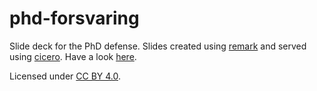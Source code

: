 # phd-forsvaring

Slide deck for the PhD defense.
Slides created using [remark] and served using [cicero]. Have a look [here].

Licensed under [CC BY 4.0].

[remark]: https://github.com/gnab/remark
[cicero]: https://github.com/bast/cicero
[here]:  http://cicero.xyz/v2/remark/github/robertodr/phd-forsvaring/master/talk.mkd/?style=rainbow
[CC BY 4.0]: https://creativecommons.org/licenses/by/4.0/
